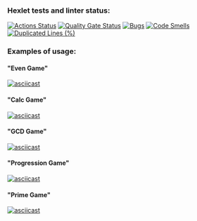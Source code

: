 ### Hexlet tests and linter status:
[![Actions Status](https://github.com/Saintly91/java-project-61/actions/workflows/hexlet-check.yml/badge.svg)](https://github.com/Saintly91/java-project-61/actions)
[![Quality Gate Status](https://sonarcloud.io/api/project_badges/measure?project=Saintly91_java-project-61&metric=alert_status)](https://sonarcloud.io/summary/new_code?id=Saintly91_java-project-61)
[![Bugs](https://sonarcloud.io/api/project_badges/measure?project=Saintly91_java-project-61&metric=bugs)](https://sonarcloud.io/summary/new_code?id=Saintly91_java-project-61)
[![Code Smells](https://sonarcloud.io/api/project_badges/measure?project=Saintly91_java-project-61&metric=code_smells)](https://sonarcloud.io/summary/new_code?id=Saintly91_java-project-61)
[![Duplicated Lines (%)](https://sonarcloud.io/api/project_badges/measure?project=Saintly91_java-project-61&metric=duplicated_lines_density)](https://sonarcloud.io/summary/new_code?id=Saintly91_java-project-61)
### Examples of usage:
#### "Even Game"
[![asciicast](https://asciinema.org/a/N4IPomVK7UWsg9YKUowSXP3bH.svg)](https://asciinema.org/a/N4IPomVK7UWsg9YKUowSXP3bH)
#### "Calc Game"
[![asciicast](https://asciinema.org/a/jJSMoggVmyfz84LrF56L7GPbf.svg)](https://asciinema.org/a/jJSMoggVmyfz84LrF56L7GPbf)
#### "GCD Game"
[![asciicast](https://asciinema.org/a/gosa55tS5L1c3QZbCIBBC3mmd.svg)](https://asciinema.org/a/gosa55tS5L1c3QZbCIBBC3mmd)
#### "Progression Game"
[![asciicast](https://asciinema.org/a/qevgjQnRZlH0rcO3hwisKKGSn.svg)](https://asciinema.org/a/qevgjQnRZlH0rcO3hwisKKGSn)
#### "Prime Game"
[![asciicast](https://asciinema.org/a/UrLXlq8gpqv4JXNqdbiF0Bp4o.svg)](https://asciinema.org/a/UrLXlq8gpqv4JXNqdbiF0Bp4o)
